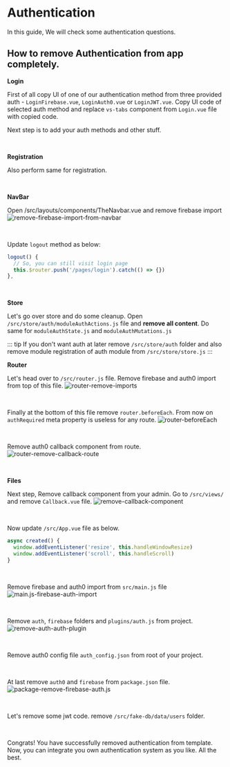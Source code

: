 # Authentication

<box header>

In this guide, We will check some authentication questions.

</box>

<box>
  
## How to remove Authentication from app completely.

**Login**
  
First of all copy UI of one of our authentication method from three provided auth - `LoginFirebase.vue`, `LoginAuth0.vue` or `LoginJWT.vue`. Copy UI code of selected auth method and replace `vs-tabs` component from `Login.vue` file with copied code.
  
Next step is to add your auth methods and other stuff.

<br/>

**Registration**

Also perform same for registration.

<br/>

**NavBar**

Open /src/layouts/components/TheNavbar.vue and remove firebase import
<img class="rounded" :src="$withBase('/faq/remove-firebase/remove-firebase-import-from-navbar.jpg')" alt="remove-firebase-import-from-navbar">

<br/>

Update `logout` method as below:
```js
logout() {
  // So, you can still visit login page
  this.$router.push('/pages/login').catch(() => {})
},
```

<br/>

**Store**

Let's go over store and do some cleanup. Open `/src/store/auth/moduleAuthActions.js` file and **remove all content**. Do same for `moduleAuthState.js` and `moduleAuthMutations.js`

::: tip
If you don't want auth at later remove `/src/store/auth` folder and also remove module registration of auth module from `/src/store/store.js`
:::

**Router**

Let's head over to `/src/router.js` file. Remove firebase and auth0 import from top of this file.
<img class="rounded" :src="$withBase('/faq/remove-auth-completely/router-remove-imports.jpg')" alt="router-remove-imports">

<br/>

Finally at the bottom of this file remove `router.beforeEach`. From now on `authRequired` meta property is useless for any route.
<img class="rounded" :src="$withBase('/faq/remove-auth-completely/router-beforeEach.jpg')" alt="router-beforeEach">

<br/>

Remove auth0 callback component from route.
<img class="rounded" :src="$withBase('/faq/remove-auth0/router-remove-callback-route.jpg')" alt="router-remove-callback-route">

<br/>

**Files**
  
Next step, Remove callback component from your admin. Go to `/src/views/` and remove `Callback.vue` file.
<img class="rounded" :src="$withBase('/faq/remove-auth0/remove-callback-component.jpg')" alt="remove-callback-component">

<br/>

Now update `/src/App.vue` file as below.
```js
async created() {
  window.addEventListener('resize', this.handleWindowResize)
  window.addEventListener('scroll', this.handleScroll)
}
```

<br/>


Remove firebase and auth0 import from `src/main.js` file
<img class="rounded" :src="$withBase('/faq/remove-auth-completely/main.js-firebase-auth-import.jpg')" alt="main.js-firebase-auth-import">

<br/>

Remove `auth`, `firebase` folders and `plugins/auth.js` from project.
<img class="rounded" :src="$withBase('/faq/remove-auth-completely/remove-auth-auth-plugin.jpg')" alt="remove-auth-auth-plugin">

<br/>

Remove auth0 config file `auth_config.json` from root of your project.

<br/>

At last remove `auth0` and `firebase` from `package.json` file.
<img class="rounded" :src="$withBase('/faq/remove-auth-completely/package-remove-firebase-auth.jpg')" alt="package-remove-firebase-auth.js">

<br/>

Let's remove some jwt code. remove `/src/fake-db/data/users` folder.

<br/>

Congrats! You have successfully removed authentication from template. Now, you can integrate you own authentication system as you like. All the best.

</box>
